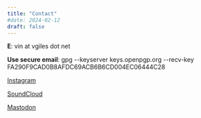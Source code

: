 ```yaml
---
title: "Contact"
#date: 2024-02-12
draft: false
---
```


**E**: vin at vgiles dot net

**Use secure email**: gpg --keyserver keys.openpgp.org --recv-key FA290F9CAD0B8AFDC69ACB6B6CD004EC06444C28 

[Instagram](https://www.instagram.com/composervince)

[SoundCloud](https://www.soundcloud.com/vince-giles)

[Mastodon](https://social.toplap.org/@drveej)

